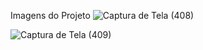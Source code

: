 Imagens do Projeto
![Captura de Tela (408)](https://github.com/DabiLiam/ConversorMp3/assets/130109019/40cd108c-58b6-4348-9d72-49f9770f6f79)

![Captura de Tela (409)](https://github.com/DabiLiam/Smart-Notes/assets/130109019/7719ddb5-534d-4f87-92aa-4e5aeb8eeaa4)
